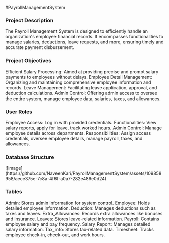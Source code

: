 #PayrollManagementSystem
<h3>Project Description</h3>
The Payroll Management System is designed to efficiently handle an organization's employee financial records. It encompasses functionalities to manage salaries, deductions, leave requests, and more, ensuring timely and accurate payment disbursement.

<h3>Project Objectives</h3>
Efficient Salary Processing: Aimed at providing precise and prompt salary payments to employees without delays.
Employee Detail Management: Organizing and maintaining comprehensive employee information and records.
Leave Management: Facilitating leave application, approval, and deduction calculations.
Admin Control: Offering admin access to oversee the entire system, manage employee data, salaries, taxes, and allowances.
<h3>User Roles</h3>
Employee
Access: Log in with provided credentials.
Functionalities: View salary reports, apply for leave, track worked hours.
Admin
Control: Manage employee details across departments.
Responsibilities: Assign access credentials, oversee employee details, manage payroll, taxes, and allowances.
<h3>Database Structure</h3>
![image](https://github.com/NaveenKari/PayrollManagementSystem/assets/109858958/aece375e-7c8a-4f6f-a0a7-282e486e0d24)

<h3>Tables</h3>
Admin: Stores admin information for system control.
Employee: Holds detailed employee information.
Deduction: Manages deductions such as taxes and leaves.
Extra_Allowances: Records extra allowances like bonuses and insurance.
Leaves: Stores leave-related information.
Payroll: Contains employee salary and pay frequency.
Salary_Report: Manages detailed salary information.
Tax_info: Stores tax-related data.
Timesheet: Tracks employee check-in, check-out, and work hours.
